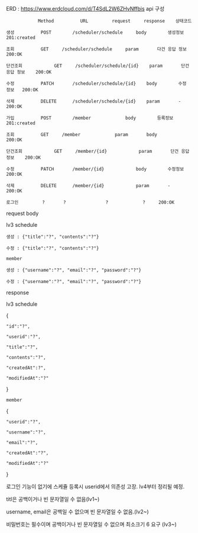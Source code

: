 ERD : https://www.erdcloud.com/d/T4SdL2W6ZHvNffbis
api 구성

				Method			URL			request		response	상태코드
         
	생성			POST		/scheduler/schedule		body		생성정보		201:created
			
	조회			GET		/scheduler/schedule		param		다건 응답 정보	200:OK
			
	단건조회			GET		/scheduler/schedule/{id}	param		단건 응답 정보	200:OK
			
	수정			PATCH		/scheduler/schedule/{id}	body		수정 정보	200:OK

	삭제			DELETE		/scheduler/schedule/{id}	param		-		200:OK

	가입			POST		/member				body		등록정보		201:created
 
	조회			GET		/member				param		body		200:OK

	단건조회			GET		/member/{id}			param		단건 응답 정보	200:OK

	수정			PATCH		/member/{id}			body		수정정보		200:OK

	삭제			DELETE		/member/{id}			param		-		200:OK

	로그인			?		?				?		      ?		200:OK

request body

lv3 schedule

    생성 : {"title":"?", "contents":"?"}

    수정 : {"title":"?", "contents":"?"}

    member

    생성 : {"username":"?", "email":"?", "password":"?"}

    수정 : {"username":"?", "email":"?", "password":"?"}
    
response

lv3 schedule

{

	"id":"?",
 
	"userid":"?",
 
 	"title":"?",
	
 	"contents":"?",
	
	"createdAt":?",
 
	"modifiedAt":"?"
 
 }

    member
  {
	
	"userid":"?",
 
	"username":"?",
 
	"email":"?",
 
	"createdAt":"?",
 
	"modifiedAt":"?"
 
 }
 
로그인 기능이 없기에 스케쥴 등록시 userid에서 의존성 고장. lv4부터 정리될 예정.

titl은 공백이거나 빈 문자열일 수 없음(lv1~)

username, email은 공백일 수 없으며 빈 문자열일 수 없음.(lv2~)

비밀번호는 필수이며 공백이거나 빈 문자열일 수 없으며 최소크기 6 요구 (lv3~)
